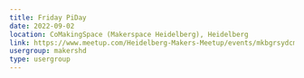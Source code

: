 ```yaml
---
title: Friday PiDay
date: 2022-09-02
location: CoMakingSpace (Makerspace Heidelberg), Heidelberg
link: https://www.meetup.com/Heidelberg-Makers-Meetup/events/mkbgrsydcmbdb/
usergroup: makershd
type: usergroup
---
```

